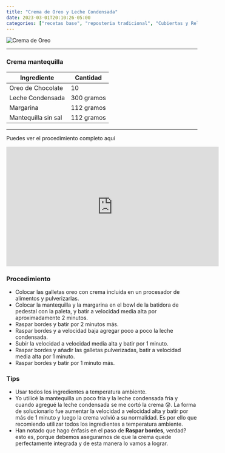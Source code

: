 ```yaml
---
title: "Crema de Oreo y Leche Condensada"
date: 2023-03-01T20:10:26-05:00
categories: ["recetas base", "reposteria tradicional", "Cubiertas y Rellenos"]
---
```

![Crema de Oreo](../../images/crema_oreo.jpg)
___
### Crema mantequilla

| Ingrediente | Cantidad |
| ----------- | ----------- |
| Oreo de Chocolate | 10 |
| Leche Condensada | 300 gramos |
| Margarina | 112 gramos |
| Mantequilla sin sal | 112 gramos |

___

Puedes ver el procedimiento completo aquí

<iframe width="560" height="315" src="https://www.youtube.com/embed/7qNeABzycxA" title="YouTube video player" frameborder="0" allow="accelerometer; autoplay; clipboard-write; encrypted-media; gyroscope; picture-in-picture; web-share" allowfullscreen></iframe>


### Procedimiento 
- Colocar las galletas oreo con crema incluida en un procesador de alimentos y pulverizarlas.
- Colocar la mantequilla y la margarina en el bowl de la batidora de pedestal con la paleta, y batir a velocidad media alta por aproximadamente 2 minutos.
- Raspar bordes y batir por 2 minutos más.
- Raspar bordes y a velocidad baja agregar poco a poco la leche condensada.
- Subir la velocidad a velocidad media alta y batir por 1 minuto.
- Raspar bordes y añadir las galletas pulverizadas, batir a velocidad media alta por 1 minuto.
- Raspar bordes y batir por 1 minuto más. 

### Tips
- Usar todos los ingredientes a temperatura ambiente.
- Yo utilicé la mantequilla un poco fria y la leche condensada fria y cuando agregué la leche condensada se me cortó la crema 😰. La forma de solucionarlo fue aumentar la velocidad a velocidad alta y batir por más de 1 minuto y luego la crema volvió a su normalidad. Es por ello que recomiendo utilizar todos los ingredientes a temperatura ambiente.
- Han notado que hago énfasis en el paso de **Raspar bordes**, verdad? esto es, porque debemos asegurarnos de que la crema quede perfectamente integrada y de esta manera lo vamos a lograr.